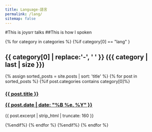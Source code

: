 ```yaml
---
title: Language-語言
permalink: /lang/
sitemap: false
---
```


#This is joysrr talks
##This is how I spoken

<div id="index">
    {% for category in categories %}
        {%if category[0] == "lang" }
            <a name="{{ category[0] }}"></a>
            <h2>{{ category[0] | replace:'-', ' ' }} ({{ category | last | size }})</h2>
            {% assign sorted_posts = site.posts | sort: 'title' %}
            {% for post in sorted_posts %}
                {%if post.categories contains category[0]%}
                    <h3><a href="{{ site.url }}{{ site.baseurl }}{{ post.url }}" title="{{ post.title }}">{{ post.title }} <p class="date">{{ post.date |  date: "%B %e, %Y" }}</p></a></h3>
                    <p>{{ post.excerpt | strip_html | truncate: 160 }}</p>
                {%endif%}
            {% endfor %}
        {%endif%}
    {% endfor %}
</div>
